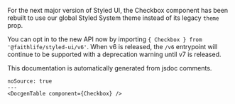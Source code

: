 For the next major version of Styled UI, the Checkbox component has been rebuilt to use our global Styled System theme instead of its legacy `theme` prop.

You can opt in to the new API now by importing `{ Checkbox } from '@faithlife/styled-ui/v6'`. When v6 is released, the `/v6` entrypoint will continue to be supported with a deprecation warning until v7 is released.

This documentation is automatically generated from jsdoc comments.

```react
noSource: true
---
<DocgenTable component={Checkbox} />
```
